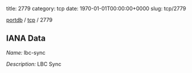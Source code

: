 title: 2779
category: tcp
date: 1970-01-01T00:00:00+0000
slug: tcp/2779

[portdb](/) / [tcp](/category/tcp.html) / 2779


## IANA Data

_Name:_ lbc-sync

_Description:_ LBC Sync

